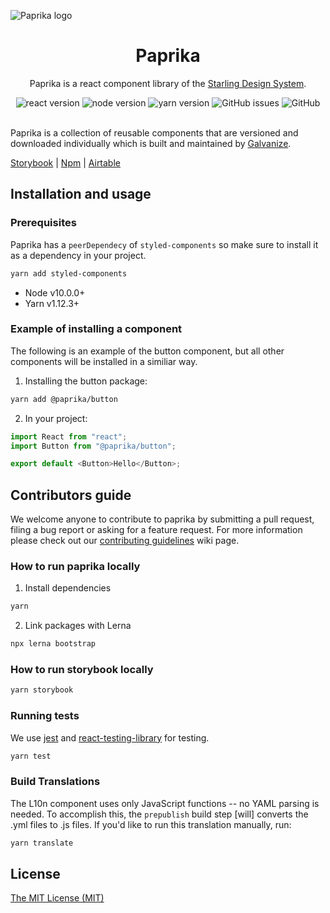 ![Paprika logo](https://user-images.githubusercontent.com/10501940/52080175-07327400-254c-11e9-9748-7a00f93a13a8.png)

<h1 align="center">Paprika</h1>
<p align="center">Paprika is a react component library of the <a href="https://design.wegalvanize.com">Starling Design System</a>.</p>
<div align="center">
<img alt="react version" src="https://img.shields.io/badge/react-v16.8.2%2B-green.svg">
<img alt="node version" src="https://img.shields.io/badge/node-v10.0.0%2B-brightgreen.svg">
<img alt="yarn version" src="https://img.shields.io/badge/node-v10.0.0%2B-yellowgreen.svg">
<img alt="GitHub issues" src="https://img.shields.io/github/issues/acl-services/paprika">
<img alt="GitHub" src="https://img.shields.io/github/license/acl-services/paprika">
</div>
<br>

Paprika is a collection of reusable components that are versioned and downloaded individually which is built and maintained by [Galvanize](https://www.wegalvanize.com).

[Storybook](https://paprika.highbond.com) |
[Npm](https://www.npmjs.com/org/paprika) |
[Airtable](https://airtable.com/shrkJwkvtbgc3FT22)

## Installation and usage

### Prerequisites

Paprika has a `peerDependecy` of `styled-components` so make sure to install it as a dependency in your project.

```sh
yarn add styled-components
```

- Node v10.0.0+
- Yarn v1.12.3+

### Example of installing a component

The following is an example of the button component, but all other components will be installed in a similiar way.

1. Installing the button package:

```sh
yarn add @paprika/button
```

2. In your project:

```js
import React from "react";
import Button from "@paprika/button";

export default <Button>Hello</Button>;
```

## Contributors guide

We welcome anyone to contribute to paprika by submitting a pull request, filing a bug report or asking for a feature request. For more information please check out our [contributing guidelines](https://github.com/acl-services/paprika/wiki/Contributing-Guidelines) wiki page.

### How to run paprika locally

1. Install dependencies

```sh
yarn
```

2. Link packages with Lerna

```sh
npx lerna bootstrap
```

### How to run storybook locally

```sh
yarn storybook
```

### Running tests

We use [jest](https://jestjs.io/docs/en/expect) and [react-testing-library](https://github.com/testing-library/react-testing-library) for testing.

```sh
yarn test
```

### Build <L10n> Translations

The L10n component uses only JavaScript functions -- no YAML parsing is needed. To accomplish this, the `prepublish` build step [will] converts the .yml files to .js files. If you'd like to run this translation manually, run:

```sh
yarn translate
```

## License

[The MIT License (MIT)](https://github.com/acl-services/paprika/blob/master/LICENSE)
